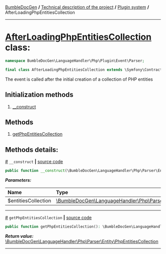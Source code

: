 [BumbleDocGen](../../README.md) **/**
[Technical description of the project](../readme.md) **/**
[Plugin system](../04_pluginSystem.md) **/**
AfterLoadingPhpEntitiesCollection

---


# [AfterLoadingPhpEntitiesCollection](https://github.com/bumble-tech/bumble-doc-gen/blob/master/src/LanguageHandler/Php/Plugin/Event/Parser/AfterLoadingPhpEntitiesCollection.php#L13) class:

```php
namespace BumbleDocGen\LanguageHandler\Php\Plugin\Event\Parser;

final class AfterLoadingPhpEntitiesCollection extends \Symfony\Contracts\EventDispatcher\Event
```
The event is called after the initial creation of a collection of PHP entities

## Initialization methods

1. [__construct](#m-construct) 
## Methods

1. [getPhpEntitiesCollection](#mgetphpentitiescollection) 

## Methods details:

<a name="m-construct" href="#m-construct">#</a> `__construct`  **|** [source code](https://github.com/bumble-tech/bumble-doc-gen/blob/master/src/LanguageHandler/Php/Plugin/Event/Parser/AfterLoadingPhpEntitiesCollection.php#L15)
```php
public function __construct(\BumbleDocGen\LanguageHandler\Php\Parser\Entity\PhpEntitiesCollection $entitiesCollection);
```

***Parameters:***

| Name | Type | Description |
|:-|:-|:-|
$entitiesCollection | [\BumbleDocGen\LanguageHandler\Php\Parser\Entity\PhpEntitiesCollection](https://github.com/bumble-tech/bumble-doc-gen/blob/master/src/LanguageHandler/Php/Parser/Entity/PhpEntitiesCollection.php) | - |

---

<a name="mgetphpentitiescollection" href="#mgetphpentitiescollection">#</a> `getPhpEntitiesCollection`  **|** [source code](https://github.com/bumble-tech/bumble-doc-gen/blob/master/src/LanguageHandler/Php/Plugin/Event/Parser/AfterLoadingPhpEntitiesCollection.php#L19)
```php
public function getPhpEntitiesCollection(): \BumbleDocGen\LanguageHandler\Php\Parser\Entity\PhpEntitiesCollection;
```

***Return value:*** [\BumbleDocGen\LanguageHandler\Php\Parser\Entity\PhpEntitiesCollection](https://github.com/bumble-tech/bumble-doc-gen/blob/master/src/LanguageHandler/Php/Parser/Entity/PhpEntitiesCollection.php)

---
